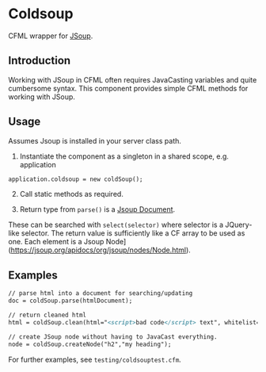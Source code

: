 # Coldsoup

CFML wrapper for [JSoup](https://www.jsoup.org).

## Introduction

Working with JSoup in CFML often requires JavaCasting variables and quite cumbersome syntax. This component provides simple CFML methods for working with JSoup.

## Usage

Assumes Jsoup is installed in your server class path.

1. Instantiate the component as a singleton in a shared scope, e.g. application

```cfml
application.coldsoup = new coldSoup();
```

2. Call static methods as required.

3. Return type from `parse()` is a [Jsoup Document](https://jsoup.org/apidocs/org/jsoup/nodes/Document.html).

These can be searched with `select(selector)` where selector is a JQuery-like selector. The return value is sufficiently like a CF array to be used as one. Each element is a Jsoup Node](https://jsoup.org/apidocs/org/jsoup/nodes/Node.html).

## Examples

```cfml
// parse html into a document for searching/updating
doc = coldSoup.parse(htmlDocument);

// return cleaned html
html = coldSoup.clean(html="<script>bad code</script> text", whitelist="basic" );

// create JSoup node without having to JavaCast everything.
node = coldSoup.createNode("h2","my heading");

```

For further examples, see `testing/coldsouptest.cfm`.
